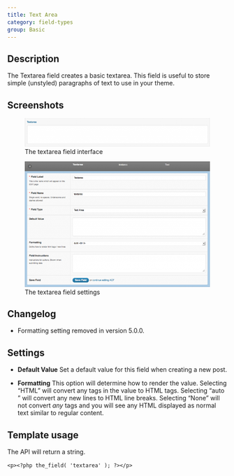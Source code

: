 ```yaml
---
title: Text Area
category: field-types
group: Basic
---
```


## Description
The Textarea field creates a basic textarea. This field is useful to store simple (unstyled) paragraphs of text to use in your theme.

## Screenshots
<div class="gallery">
	<figure>
		<a href="https://raw.githubusercontent.com/AdvancedCustomFields/docs/master/assets/acf-textarea-interface.png">
			<img src="https://raw.githubusercontent.com/AdvancedCustomFields/docs/master/assets/acf-textarea-interface.png" alt="Textarea field interface that allows you to enter a string" />
		</a>
		<figcaption>The textarea field interface</figcaption>
	</figure>
	<figure>
		<a href="https://raw.githubusercontent.com/AdvancedCustomFields/docs/master/assets/acf-textarea-settings.png">
			<img src="https://raw.githubusercontent.com/AdvancedCustomFields/docs/master/assets/acf-textarea-settings.png" alt="List of textarea field settings to set up textarea field interface" />
		</a>
		<figcaption>The textarea field settings</figcaption>
	</figure>
</div>

## Changelog
- Formatting setting removed in version 5.0.0.

## Settings
- **Default Value**
  Set a default value for this field when creating a new post.

- **Formatting**
  This option will determine how to render the value. Selecting “HTML” will convert any tags in the value to HTML tags. Selecting “auto <br />” will convert any new lines to HTML line breaks. Selecting “None” will not convert _any_ tags and you will see any HTML displayed as normal text similar to regular content.

## Template usage

The API will return a string.
```
<p><?php the_field( 'textarea' ); ?></p>
```
